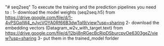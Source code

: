 "# seq2seq" 
To execute the training and the prediction pipelines you need to :
   1- download the model weights (seq2seq.h5) from https://drive.google.com/file/d/1-4vPSGqIW4_nJycVOYA0Rf66B3dwTqI9/view?usp=sharing
   2- download the embedding vectors (Datagram_w2v_with_target.text) from https://drive.google.com/file/d/12bij8nRGecBcRipDSburcpvOe6303geZ/view?usp=sharing 
   3- put them in the trained_model forlder
